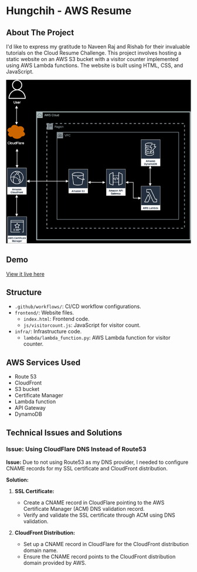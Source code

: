 # Hungchih - AWS Resume

## About The Project

I'd like to express my gratitude to Naveen Raj and Rishab for their invaluable tutorials on the Cloud Resume Challenge. This project involves hosting a static website on an AWS S3 bucket with a visitor counter implemented using AWS Lambda functions. The website is built using HTML, CSS, and JavaScript.

![architecture](./assets/images/architecture.png)

## Demo

[View it live here](https://cloudresume.leechih.us/)

## Structure

- `.github/workflows/`: CI/CD workflow configurations.
- `frontend/`: Website files.
  - `index.html`: Frontend code.
  - `js/visitorcount.js`: JavaScript for visitor count.
- `infra/`: Infrastructure code.
  - `lambda/lambda_function.py`: AWS Lambda function for visitor counter.

## AWS Services Used

- Route 53
- CloudFront
- S3 bucket
- Certificate Manager
- Lambda function
- API Gateway
- DynamoDB

## Technical Issues and Solutions

### Issue: Using CloudFlare DNS Instead of Route53

**Issue:**
Due to not using Route53 as my DNS provider, I needed to configure CNAME records for my SSL certificate and CloudFront distribution.

**Solution:**

1. **SSL Certificate:**
   - Create a CNAME record in CloudFlare pointing to the AWS Certificate Manager (ACM) DNS validation record.
   - Verify and validate the SSL certificate through ACM using DNS validation.

2. **CloudFront Distribution:**
   - Set up a CNAME record in CloudFlare for the CloudFront distribution domain name.
   - Ensure the CNAME record points to the CloudFront distribution domain provided by AWS.
